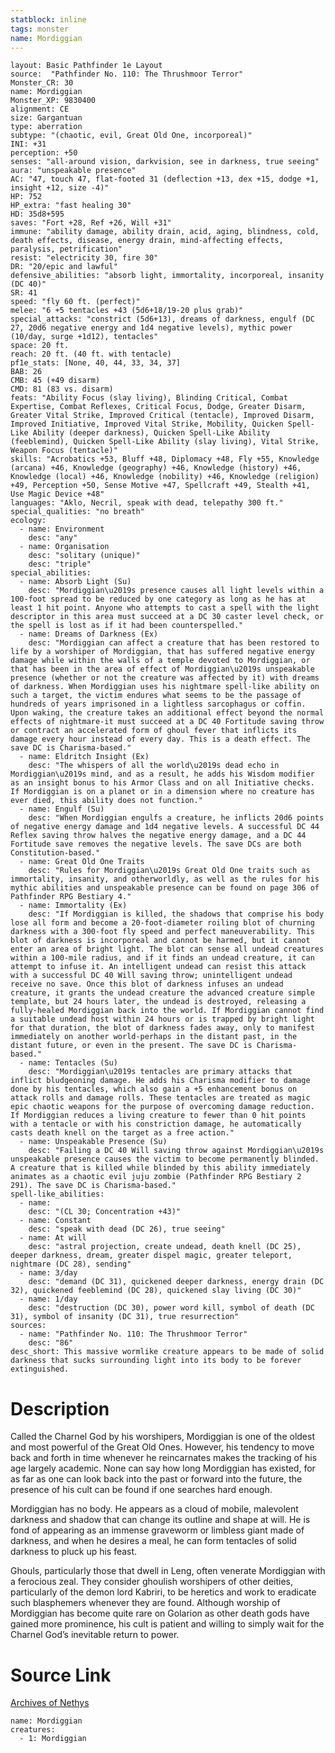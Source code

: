 ```yaml
---
statblock: inline
tags: monster
name: Mordiggian
---
```

```statblock
layout: Basic Pathfinder 1e Layout
source:  "Pathfinder No. 110: The Thrushmoor Terror"
Monster_CR: 30
name: Mordiggian
Monster_XP: 9830400
alignment: CE
size: Gargantuan
type: aberration
subtype: "(chaotic, evil, Great Old One, incorporeal)"
INI: +31
perception: +50
senses: "all-around vision, darkvision, see in darkness, true seeing"
aura: "unspeakable presence"
AC: "47, touch 47, flat-footed 31 (deflection +13, dex +15, dodge +1, insight +12, size -4)"
HP: 752
HP_extra: "fast healing 30"
HD: 35d8+595
saves: "Fort +28, Ref +26, Will +31"
immune: "ability damage, ability drain, acid, aging, blindness, cold, death effects, disease, energy drain, mind-affecting effects, paralysis, petrification"
resist: "electricity 30, fire 30"
DR: "20/epic and lawful"
defensive_abilities: "absorb light, immortality, incorporeal, insanity (DC 40)"
SR: 41
speed: "fly 60 ft. (perfect)"
melee: "6 +5 tentacles +43 (5d6+18/19-20 plus grab)"
special_attacks: "constrict (5d6+13), dreams of darkness, engulf (DC 27, 20d6 negative energy and 1d4 negative levels), mythic power (10/day, surge +1d12), tentacles"
space: 20 ft.
reach: 20 ft. (40 ft. with tentacle)
pf1e_stats: [None, 40, 44, 33, 34, 37]
BAB: 26
CMB: 45 (+49 disarm)
CMD: 81 (83 vs. disarm)
feats: "Ability Focus (slay living), Blinding Critical, Combat Expertise, Combat Reflexes, Critical Focus, Dodge, Greater Disarm, Greater Vital Strike, Improved Critical (tentacle), Improved Disarm, Improved Initiative, Improved Vital Strike, Mobility, Quicken Spell-Like Ability (deeper darkness), Quicken Spell-Like Ability (feeblemind), Quicken Spell-Like Ability (slay living), Vital Strike, Weapon Focus (tentacle)"
skills: "Acrobatics +53, Bluff +48, Diplomacy +48, Fly +55, Knowledge (arcana) +46, Knowledge (geography) +46, Knowledge (history) +46, Knowledge (local) +46, Knowledge (nobility) +46, Knowledge (religion) +49, Perception +50, Sense Motive +47, Spellcraft +49, Stealth +41, Use Magic Device +48"
languages: "Aklo, Necril, speak with dead, telepathy 300 ft."
special_qualities: "no breath"
ecology:
  - name: Environment
    desc: "any"
  - name: Organisation
    desc: "solitary (unique)"
    desc: "triple"
special_abilities:
  - name: Absorb Light (Su)
    desc: "Mordiggian\u2019s presence causes all light levels within a 100-foot spread to be reduced by one category as long as he has at least 1 hit point. Anyone who attempts to cast a spell with the light descriptor in this area must succeed at a DC 30 caster level check, or the spell is lost as if it had been counterspelled."
  - name: Dreams of Darkness (Ex)
    desc: "Mordiggian can affect a creature that has been restored to life by a worshiper of Mordiggian, that has suffered negative energy damage while within the walls of a temple devoted to Mordiggian, or that has been in the area of effect of Mordiggian\u2019s unspeakable presence (whether or not the creature was affected by it) with dreams of darkness. When Mordiggian uses his nightmare spell-like ability on such a target, the victim endures what seems to be the passage of hundreds of years imprisoned in a lightless sarcophagus or coffin. Upon waking, the creature takes an additional effect beyond the normal effects of nightmare-it must succeed at a DC 40 Fortitude saving throw or contract an accelerated form of ghoul fever that inflicts its damage every hour instead of every day. This is a death effect. The save DC is Charisma-based."
  - name: Eldritch Insight (Ex)
    desc: "The whispers of all the world\u2019s dead echo in Mordiggian\u2019s mind, and as a result, he adds his Wisdom modifier as an insight bonus to his Armor Class and on all Initiative checks. If Mordiggian is on a planet or in a dimension where no creature has ever died, this ability does not function."
  - name: Engulf (Su)
    desc: "When Mordiggian engulfs a creature, he inflicts 20d6 points of negative energy damage and 1d4 negative levels. A successful DC 44 Reflex saving throw halves the negative energy damage, and a DC 44 Fortitude save removes the negative levels. The save DCs are both Constitution-based."
  - name: Great Old One Traits
    desc: "Rules for Mordiggian\u2019s Great Old One traits such as immortality, insanity, and otherworldly, as well as the rules for his mythic abilities and unspeakable presence can be found on page 306 of Pathfinder RPG Bestiary 4."
  - name: Immortality (Ex)
    desc: "If Mordiggian is killed, the shadows that comprise his body lose all form and become a 20-foot-diameter roiling blot of churning darkness with a 300-foot fly speed and perfect maneuverability. This blot of darkness is incorporeal and cannot be harmed, but it cannot enter an area of bright light. The blot can sense all undead creatures within a 100-mile radius, and if it finds an undead creature, it can attempt to infuse it. An intelligent undead can resist this attack with a successful DC 40 Will saving throw; unintelligent undead receive no save. Once this blot of darkness infuses an undead creature, it grants the undead creature the advanced creature simple template, but 24 hours later, the undead is destroyed, releasing a fully-healed Mordiggian back into the world. If Mordiggian cannot find a suitable undead host within 24 hours or is trapped by bright light for that duration, the blot of darkness fades away, only to manifest immediately on another world-perhaps in the distant past, in the distant future, or even in the present. The save DC is Charisma-based."
  - name: Tentacles (Su)
    desc: "Mordiggian\u2019s tentacles are primary attacks that inflict bludgeoning damage. He adds his Charisma modifier to damage done by his tentacles, which also gain a +5 enhancement bonus on attack rolls and damage rolls. These tentacles are treated as magic epic chaotic weapons for the purpose of overcoming damage reduction. If Mordiggian reduces a living creature to fewer than 0 hit points with a tentacle or with his constriction damage, he automatically casts death knell on the target as a free action."
  - name: Unspeakable Presence (Su)
    desc: "Failing a DC 40 Will saving throw against Mordiggian\u2019s unspeakable presence causes the victim to become permanently blinded. A creature that is killed while blinded by this ability immediately animates as a chaotic evil juju zombie (Pathfinder RPG Bestiary 2 291). The save DC is Charisma-based."
spell-like_abilities:
  - name:
    desc: "(CL 30; Concentration +43)"
  - name: Constant
    desc: "speak with dead (DC 26), true seeing"
  - name: At will
    desc: "astral projection, create undead, death knell (DC 25), deeper darkness, dream, greater dispel magic, greater teleport, nightmare (DC 28), sending"
  - name: 3/day
    desc: "demand (DC 31), quickened deeper darkness, energy drain (DC 32), quickened feeblemind (DC 28), quickened slay living (DC 30)"
  - name: 1/day
    desc: "destruction (DC 30), power word kill, symbol of death (DC 31), symbol of insanity (DC 31), true resurrection"
sources:
  - name: "Pathfinder No. 110: The Thrushmoor Terror"
    desc: "86"
desc_short: This massive wormlike creature appears to be made of solid darkness that sucks surrounding light into its body to be forever extinguished.
```
# Description
Called the Charnel God by his worshipers, Mordiggian is one of the oldest and most powerful of the Great Old Ones. However, his tendency to move back and forth in time whenever he reincarnates makes the tracking of his age largely academic. None can say how long Mordiggian has existed, for as far as one can look back into the past or forward into the future, the presence of his cult can be found if one searches hard enough.

Mordiggian has no body. He appears as a cloud of mobile, malevolent darkness and shadow that can change its outline and shape at will. He is fond of appearing as an immense graveworm or limbless giant made of darkness, and when he desires a meal, he can form tentacles of solid darkness to pluck up his feast.

Ghouls, particularly those that dwell in Leng, often venerate Mordiggian with a ferocious zeal. They consider ghoulish worshipers of other deities, particularly of the demon lord Kabriri, to be heretics and work to eradicate such blasphemers whenever they are found. Although worship of Mordiggian has become quite rare on Golarion as other death gods have gained more prominence, his cult is patient and willing to simply wait for the Charnel God’s inevitable return to power.
# Source Link
[Archives of Nethys](https://aonprd.com/MonsterDisplay.aspx?ItemName=Mordiggian)
```encounter-table
name: Mordiggian
creatures:
  - 1: Mordiggian
```
